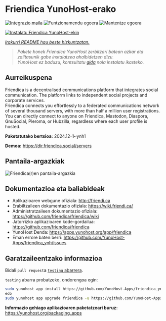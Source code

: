 <!--
Ohart ongi: README hau automatikoki sortu da <https://github.com/YunoHost/apps/tree/master/tools/readme_generator>ri esker
EZ editatu eskuz.
-->

# Friendica YunoHost-erako

[![Integrazio maila](https://apps.yunohost.org/badge/integration/friendica)](https://ci-apps.yunohost.org/ci/apps/friendica/)
![Funtzionamendu egoera](https://apps.yunohost.org/badge/state/friendica)
![Mantentze egoera](https://apps.yunohost.org/badge/maintained/friendica)

[![Instalatu Friendica YunoHost-ekin](https://install-app.yunohost.org/install-with-yunohost.svg)](https://install-app.yunohost.org/?app=friendica)

*[Irakurri README hau beste hizkuntzatan.](./ALL_README.md)*

> *Pakete honek Friendica YunoHost zerbitzari batean azkar eta zailtasunik gabe instalatzea ahalbidetzen dizu.*  
> *YunoHost ez baduzu, kontsultatu [gida](https://yunohost.org/install) nola instalatu ikasteko.*

## Aurreikuspena

Friendica is a decentralised communications platform that integrates social communication. The platform links to independent social projects and corporate services.  
Friendica connects you effortlessly to a federated communications network of several thousand servers, with more than half a million user registrations. You can directly connect to anyone on Friendica, Mastodon, Diaspora, GnuSocial, Pleroma, or Hubzilla, regardless where each user profile is hosted.


**Paketatutako bertsioa:** 2024.12-1~ynh1

**Demoa:** <https://dir.friendica.social/servers>

## Pantaila-argazkiak

![Friendica(r)en pantaila-argazkia](./doc/screenshots/friendica-vier-profile.png)

## Dokumentazioa eta baliabideak

- Aplikazioaren webgune ofiziala: <http://friendi.ca>
- Erabiltzaileen dokumentazio ofiziala: <https://wiki.friendi.ca/>
- Administratzaileen dokumentazio ofiziala: <https://github.com/friendica/friendica/wiki>
- Jatorrizko aplikazioaren kode-gordailua: <https://github.com/friendica/friendica>
- YunoHost Denda: <https://apps.yunohost.org/app/friendica>
- Eman errore baten berri: <https://github.com/YunoHost-Apps/friendica_ynh/issues>

## Garatzaileentzako informazioa

Bidali `pull request`a [`testing` abarrera](https://github.com/YunoHost-Apps/friendica_ynh/tree/testing).

`testing` abarra probatzeko, ondorengoa egin:

```bash
sudo yunohost app install https://github.com/YunoHost-Apps/friendica_ynh/tree/testing --debug
edo
sudo yunohost app upgrade friendica -u https://github.com/YunoHost-Apps/friendica_ynh/tree/testing --debug
```

**Informazio gehiago aplikazioaren paketatzeari buruz:** <https://yunohost.org/packaging_apps>
